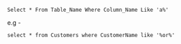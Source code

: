 ```
Select * From Table_Name Where Column_Name Like 'a%'
```

e.g -

```
select * from Customers where CustomerName like '%or%'
```